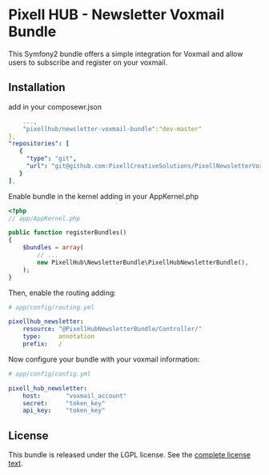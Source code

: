 Pixell HUB - Newsletter Voxmail Bundle
======================================

This Symfony2 bundle offers a simple integration for Voxmail and allow users to subscribe and register on your voxmail.

Installation
-------------

add in your composewr.json

```yaml
    ...,
    "pixellhub/newsletter-voxmail-bundle":"dev-master"
},
"repositories": [
   {
     "type": "git",
     "url": "git@github.com:PixellCreativeSolutions/PixellNewsletterVoxmailBundle.git"
   }
],
```

Enable bundle in the kernel adding in your AppKernel.php

```php
<?php
// app/AppKernel.php

public function registerBundles()
{
    $bundles = array(
        // ...
        new PixellHub\NewsletterBundle\PixellHubNewsletterBundle(),
    );
}
```

Then, enable the routing adding:

```yaml
# app/config/routing.yml

pixellhub_newsletter:
    resource: "@PixellHubNewsletterBundle/Controller/"
    type:     annotation
    prefix:   /
```

Now configure your bundle with your voxmail information:

```yaml
# app/config/config.yml

pixell_hub_newsletter:
    host:       "voxmail_account"
    secret:     "token_key"
    api_key:    "token_key"
```


License
-------

This bundle is released under the LGPL license. See the [complete license text](Resources/meta/LICENSE).
